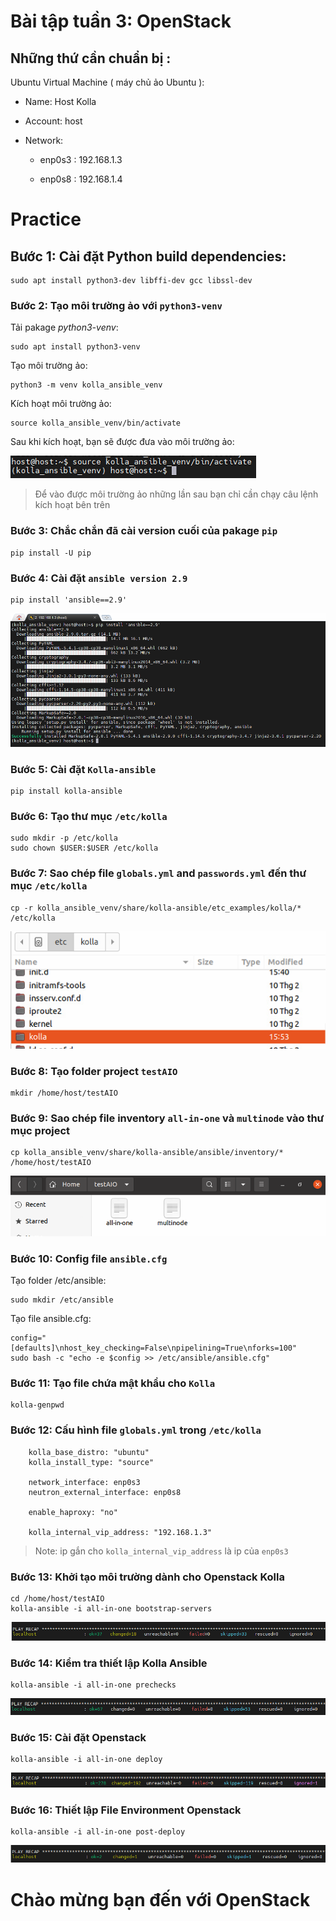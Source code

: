 

#  Bài tập tuần 3: OpenStack

##  Những thứ cần chuẩn bị : 
Ubuntu Virtual Machine ( máy chủ ảo Ubuntu ):

 - Name: Host Kolla
 
 - Account: host
 
 - Network: 
	 - enp0s3 : 192.168.1.3
 
	 - enp0s8 : 192.168.1.4
 
# Practice 
## Bước 1: Cài đặt Python build dependencies:
```
sudo apt install python3-dev libffi-dev gcc libssl-dev
```
### Bước 2: Tạo môi trường ảo với `python3-venv`
Tải pakage *python3-venv*:
```
sudo apt install python3-venv
```
Tạo môi trường ảo:

    python3 -m venv kolla_ansible_venv

Kích hoạt môi trường ảo:

    source kolla_ansible_venv/bin/activate
 Sau khi kích hoạt, bạn sẽ được đưa vào môi trường ảo:
 
 <img src="img/vao_moi_truong_ao.png">
 
>  Để vào được môi trường ảo những lần sau bạn chỉ cần chạy câu lệnh
> kích hoạt bên trên

### Bước 3: Chắc chắn đã cài version cuối của pakage `pip`
```
pip install -U pip
```
### Bước 4: Cài đặt `ansible version 2.9`
```
pip install 'ansible==2.9'
```

<img src="img/install_success_ansible2.9.png">

### Bước 5: Cài đặt `Kolla-ansible`
```
pip install kolla-ansible
```
### Bước 6: Tạo thư mục `/etc/kolla`
```
sudo mkdir -p /etc/kolla
sudo chown $USER:$USER /etc/kolla
```
### Bước 7: Sao chép file `globals.yml` and `passwords.yml` đến thư mục `/etc/kolla`

    cp -r kolla_ansible_venv/share/kolla-ansible/etc_examples/kolla/* /etc/kolla

<img src="img/create_folder_etc_kolla.png">

### Bước 8: Tạo folder project `testAIO`

    mkdir /home/host/testAIO
### Bước 9: Sao chép file inventory  `all-in-one` và `multinode` vào thư mục project

    cp kolla_ansible_venv/share/kolla-ansible/ansible/inventory/* /home/host/testAIO

<img src="img/copy_AIO_miltinode.png">

### Bước 10: Config file `ansible.cfg`
Tạo folder /etc/ansible:

    sudo mkdir /etc/ansible
Tạo file ansible.cfg:
```
config="[defaults]\nhost_key_checking=False\npipelining=True\nforks=100"
sudo bash -c "echo -e $config >> /etc/ansible/ansible.cfg"
```
### Bước 11: Tạo file chứa mật khẩu cho `Kolla`

    kolla-genpwd
### Bước 12: Cấu hình file `globals.yml` trong `/etc/kolla`
```
    kolla_base_distro: "ubuntu"
    kolla_install_type: "source"
    
    network_interface: enp0s3
    neutron_external_interface: enp0s8
        
    enable_haproxy: "no"

	kolla_internal_vip_address: "192.168.1.3"
```

> Note: ip gắn cho `kolla_internal_vip_address` là ip của `enp0s3`

### Bước 13: Khởi tạo môi trường dành cho Openstack Kolla
```
cd /home/host/testAIO
kolla-ansible -i all-in-one bootstrap-servers
```
<img src="img/result_install_bs.png">

### Bước 14:  Kiểm tra thiết lập Kolla Ansible
```
kolla-ansible -i all-in-one prechecks
```
<img src="img/result_prechecks.png">

### Bước 15:  Cài đặt Openstack
```
kolla-ansible -i all-in-one deploy
```
<img src="img/result_deploy.png">

### Bước 16: Thiết lập File Environment Openstack
```
kolla-ansible -i all-in-one post-deploy
```
<img src="img/result_post_deploy.png">

# Chào mừng bạn đến với OpenStack
